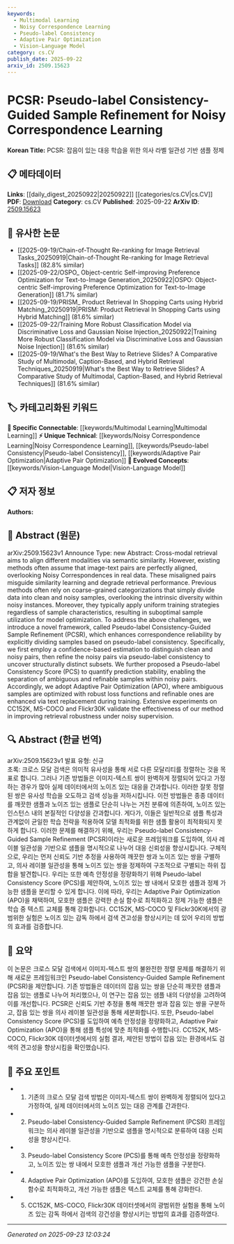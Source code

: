 ```yaml
---
keywords:
  - Multimodal Learning
  - Noisy Correspondence Learning
  - Pseudo-label Consistency
  - Adaptive Pair Optimization
  - Vision-Language Model
category: cs.CV
publish_date: 2025-09-22
arxiv_id: 2509.15623
---
```


<!-- KEYWORD_LINKING_METADATA:
{
  "processed_timestamp": "2025-09-23T12:03:24.225488",
  "vocabulary_version": "1.0",
  "selected_keywords": [
    "Multimodal Learning",
    "Noisy Correspondence Learning",
    "Pseudo-label Consistency",
    "Adaptive Pair Optimization",
    "Vision-Language Model"
  ],
  "rejected_keywords": [],
  "similarity_scores": {
    "Multimodal Learning": 0.79,
    "Noisy Correspondence Learning": 0.82,
    "Pseudo-label Consistency": 0.81,
    "Adaptive Pair Optimization": 0.77,
    "Vision-Language Model": 0.83
  },
  "extraction_method": "AI_prompt_based",
  "budget_applied": true,
  "candidates_json": {
    "candidates": [
      {
        "surface": "Cross-modal retrieval",
        "canonical": "Multimodal Learning",
        "aliases": [
          "Cross-modal alignment",
          "Cross-modal matching"
        ],
        "category": "specific_connectable",
        "rationale": "Cross-modal retrieval is a key aspect of multimodal learning, linking it to broader research on integrating different data types.",
        "novelty_score": 0.55,
        "connectivity_score": 0.88,
        "specificity_score": 0.72,
        "link_intent_score": 0.79
      },
      {
        "surface": "Noisy Correspondence Learning",
        "canonical": "Noisy Correspondence Learning",
        "aliases": [
          "Noisy data alignment",
          "Misaligned pairs learning"
        ],
        "category": "unique_technical",
        "rationale": "This term is unique to the paper's approach in handling misaligned data, offering a novel perspective on data refinement.",
        "novelty_score": 0.78,
        "connectivity_score": 0.65,
        "specificity_score": 0.85,
        "link_intent_score": 0.82
      },
      {
        "surface": "Pseudo-label Consistency",
        "canonical": "Pseudo-label Consistency",
        "aliases": [
          "Pseudo-label stability",
          "Label consistency"
        ],
        "category": "unique_technical",
        "rationale": "This concept is central to the paper's methodology, providing a novel approach to improving data reliability.",
        "novelty_score": 0.72,
        "connectivity_score": 0.69,
        "specificity_score": 0.78,
        "link_intent_score": 0.81
      },
      {
        "surface": "Adaptive Pair Optimization",
        "canonical": "Adaptive Pair Optimization",
        "aliases": [
          "APO",
          "Pair optimization"
        ],
        "category": "unique_technical",
        "rationale": "This technique is specific to the paper's framework, enhancing its distinctiveness in optimizing data pairs.",
        "novelty_score": 0.75,
        "connectivity_score": 0.67,
        "specificity_score": 0.82,
        "link_intent_score": 0.77
      },
      {
        "surface": "Vision-Language",
        "canonical": "Vision-Language Model",
        "aliases": [
          "Vision-language integration",
          "Image-text model"
        ],
        "category": "evolved_concepts",
        "rationale": "Vision-language models are crucial for understanding and linking cross-modal retrieval tasks.",
        "novelty_score": 0.6,
        "connectivity_score": 0.85,
        "specificity_score": 0.7,
        "link_intent_score": 0.83
      }
    ],
    "ban_list_suggestions": [
      "method",
      "experiment",
      "performance"
    ]
  },
  "decisions": [
    {
      "candidate_surface": "Cross-modal retrieval",
      "resolved_canonical": "Multimodal Learning",
      "decision": "linked",
      "scores": {
        "novelty": 0.55,
        "connectivity": 0.88,
        "specificity": 0.72,
        "link_intent": 0.79
      }
    },
    {
      "candidate_surface": "Noisy Correspondence Learning",
      "resolved_canonical": "Noisy Correspondence Learning",
      "decision": "linked",
      "scores": {
        "novelty": 0.78,
        "connectivity": 0.65,
        "specificity": 0.85,
        "link_intent": 0.82
      }
    },
    {
      "candidate_surface": "Pseudo-label Consistency",
      "resolved_canonical": "Pseudo-label Consistency",
      "decision": "linked",
      "scores": {
        "novelty": 0.72,
        "connectivity": 0.69,
        "specificity": 0.78,
        "link_intent": 0.81
      }
    },
    {
      "candidate_surface": "Adaptive Pair Optimization",
      "resolved_canonical": "Adaptive Pair Optimization",
      "decision": "linked",
      "scores": {
        "novelty": 0.75,
        "connectivity": 0.67,
        "specificity": 0.82,
        "link_intent": 0.77
      }
    },
    {
      "candidate_surface": "Vision-Language",
      "resolved_canonical": "Vision-Language Model",
      "decision": "linked",
      "scores": {
        "novelty": 0.6,
        "connectivity": 0.85,
        "specificity": 0.7,
        "link_intent": 0.83
      }
    }
  ]
}
-->

# PCSR: Pseudo-label Consistency-Guided Sample Refinement for Noisy Correspondence Learning

**Korean Title:** PCSR: 잡음이 있는 대응 학습을 위한 의사 라벨 일관성 기반 샘플 정제

## 📋 메타데이터

**Links**: [[daily_digest_20250922|20250922]] [[categories/cs.CV|cs.CV]]
**PDF**: [Download](https://arxiv.org/pdf/2509.15623.pdf)
**Category**: cs.CV
**Published**: 2025-09-22
**ArXiv ID**: [2509.15623](https://arxiv.org/abs/2509.15623)

## 🔗 유사한 논문
- [[2025-09-19/Chain-of-Thought Re-ranking for Image Retrieval Tasks_20250919|Chain-of-Thought Re-ranking for Image Retrieval Tasks]] (82.8% similar)
- [[2025-09-22/OSPO_ Object-centric Self-improving Preference Optimization for Text-to-Image Generation_20250922|OSPO: Object-centric Self-improving Preference Optimization for Text-to-Image Generation]] (81.7% similar)
- [[2025-09-19/PRISM_ Product Retrieval In Shopping Carts using Hybrid Matching_20250919|PRISM: Product Retrieval In Shopping Carts using Hybrid Matching]] (81.6% similar)
- [[2025-09-22/Training More Robust Classification Model via Discriminative Loss and Gaussian Noise Injection_20250922|Training More Robust Classification Model via Discriminative Loss and Gaussian Noise Injection]] (81.6% similar)
- [[2025-09-19/What's the Best Way to Retrieve Slides? A Comparative Study of Multimodal, Caption-Based, and Hybrid Retrieval Techniques_20250919|What's the Best Way to Retrieve Slides? A Comparative Study of Multimodal, Caption-Based, and Hybrid Retrieval Techniques]] (81.6% similar)

## 🏷️ 카테고리화된 키워드
**🔗 Specific Connectable**: [[keywords/Multimodal Learning|Multimodal Learning]]
**⚡ Unique Technical**: [[keywords/Noisy Correspondence Learning|Noisy Correspondence Learning]], [[keywords/Pseudo-label Consistency|Pseudo-label Consistency]], [[keywords/Adaptive Pair Optimization|Adaptive Pair Optimization]]
**🚀 Evolved Concepts**: [[keywords/Vision-Language Model|Vision-Language Model]]

## 📋 저자 정보

**Authors:** 

## 📄 Abstract (원문)

arXiv:2509.15623v1 Announce Type: new 
Abstract: Cross-modal retrieval aims to align different modalities via semantic similarity. However, existing methods often assume that image-text pairs are perfectly aligned, overlooking Noisy Correspondences in real data. These misaligned pairs misguide similarity learning and degrade retrieval performance. Previous methods often rely on coarse-grained categorizations that simply divide data into clean and noisy samples, overlooking the intrinsic diversity within noisy instances. Moreover, they typically apply uniform training strategies regardless of sample characteristics, resulting in suboptimal sample utilization for model optimization. To address the above challenges, we introduce a novel framework, called Pseudo-label Consistency-Guided Sample Refinement (PCSR), which enhances correspondence reliability by explicitly dividing samples based on pseudo-label consistency. Specifically, we first employ a confidence-based estimation to distinguish clean and noisy pairs, then refine the noisy pairs via pseudo-label consistency to uncover structurally distinct subsets. We further proposed a Pseudo-label Consistency Score (PCS) to quantify prediction stability, enabling the separation of ambiguous and refinable samples within noisy pairs. Accordingly, we adopt Adaptive Pair Optimization (APO), where ambiguous samples are optimized with robust loss functions and refinable ones are enhanced via text replacement during training. Extensive experiments on CC152K, MS-COCO and Flickr30K validate the effectiveness of our method in improving retrieval robustness under noisy supervision.

## 🔍 Abstract (한글 번역)

arXiv:2509.15623v1 발표 유형: 신규  
초록: 크로스 모달 검색은 의미적 유사성을 통해 서로 다른 모달리티를 정렬하는 것을 목표로 합니다. 그러나 기존 방법들은 이미지-텍스트 쌍이 완벽하게 정렬되어 있다고 가정하는 경우가 많아 실제 데이터에서의 노이즈 있는 대응을 간과합니다. 이러한 잘못 정렬된 쌍은 유사성 학습을 오도하고 검색 성능을 저하시킵니다. 이전 방법들은 종종 데이터를 깨끗한 샘플과 노이즈 있는 샘플로 단순히 나누는 거친 분류에 의존하여, 노이즈 있는 인스턴스 내의 본질적인 다양성을 간과합니다. 게다가, 이들은 일반적으로 샘플 특성과 관계없이 균일한 학습 전략을 적용하여 모델 최적화를 위한 샘플 활용이 최적화되지 못하게 합니다. 이러한 문제를 해결하기 위해, 우리는 Pseudo-label Consistency-Guided Sample Refinement (PCSR)이라는 새로운 프레임워크를 도입하여, 의사 레이블 일관성을 기반으로 샘플을 명시적으로 나누어 대응 신뢰성을 향상시킵니다. 구체적으로, 우리는 먼저 신뢰도 기반 추정을 사용하여 깨끗한 쌍과 노이즈 있는 쌍을 구별하고, 의사 레이블 일관성을 통해 노이즈 있는 쌍을 정제하여 구조적으로 구별되는 하위 집합을 발견합니다. 우리는 또한 예측 안정성을 정량화하기 위해 Pseudo-label Consistency Score (PCS)를 제안하여, 노이즈 있는 쌍 내에서 모호한 샘플과 정제 가능한 샘플을 분리할 수 있게 합니다. 이에 따라, 우리는 Adaptive Pair Optimization (APO)을 채택하여, 모호한 샘플은 강력한 손실 함수로 최적화하고 정제 가능한 샘플은 학습 중 텍스트 교체를 통해 강화합니다. CC152K, MS-COCO 및 Flickr30K에서의 광범위한 실험은 노이즈 있는 감독 하에서 검색 견고성을 향상시키는 데 있어 우리의 방법의 효과를 검증합니다.

## 📝 요약

이 논문은 크로스 모달 검색에서 이미지-텍스트 쌍의 불완전한 정렬 문제를 해결하기 위해 새로운 프레임워크인 Pseudo-label Consistency-Guided Sample Refinement (PCSR)을 제안합니다. 기존 방법들은 데이터의 잡음 있는 쌍을 단순히 깨끗한 샘플과 잡음 있는 샘플로 나누어 처리했으나, 이 연구는 잡음 있는 샘플 내의 다양성을 고려하여 이를 개선합니다. PCSR은 신뢰도 기반 추정을 통해 깨끗한 쌍과 잡음 있는 쌍을 구분하고, 잡음 있는 쌍을 의사 레이블 일관성을 통해 세분화합니다. 또한, Pseudo-label Consistency Score (PCS)를 도입하여 예측 안정성을 정량화하고, Adaptive Pair Optimization (APO)을 통해 샘플 특성에 맞춘 최적화를 수행합니다. CC152K, MS-COCO, Flickr30K 데이터셋에서의 실험 결과, 제안된 방법이 잡음 있는 환경에서도 검색의 견고성을 향상시킴을 확인했습니다.

## 🎯 주요 포인트

- 1. 기존의 크로스 모달 검색 방법은 이미지-텍스트 쌍이 완벽하게 정렬되어 있다고 가정하여, 실제 데이터에서의 노이즈 있는 대응 관계를 간과한다.
- 2. Pseudo-label Consistency-Guided Sample Refinement (PCSR) 프레임워크는 의사 레이블 일관성을 기반으로 샘플을 명시적으로 분류하여 대응 신뢰성을 향상시킨다.
- 3. Pseudo-label Consistency Score (PCS)를 통해 예측 안정성을 정량화하고, 노이즈 있는 쌍 내에서 모호한 샘플과 개선 가능한 샘플을 구분한다.
- 4. Adaptive Pair Optimization (APO)를 도입하여, 모호한 샘플은 강건한 손실 함수로 최적화하고, 개선 가능한 샘플은 텍스트 교체를 통해 강화한다.
- 5. CC152K, MS-COCO, Flickr30K 데이터셋에서의 광범위한 실험을 통해 노이즈 있는 감독 하에서 검색의 강건성을 향상시키는 방법의 효과를 검증하였다.


---

*Generated on 2025-09-23 12:03:24*